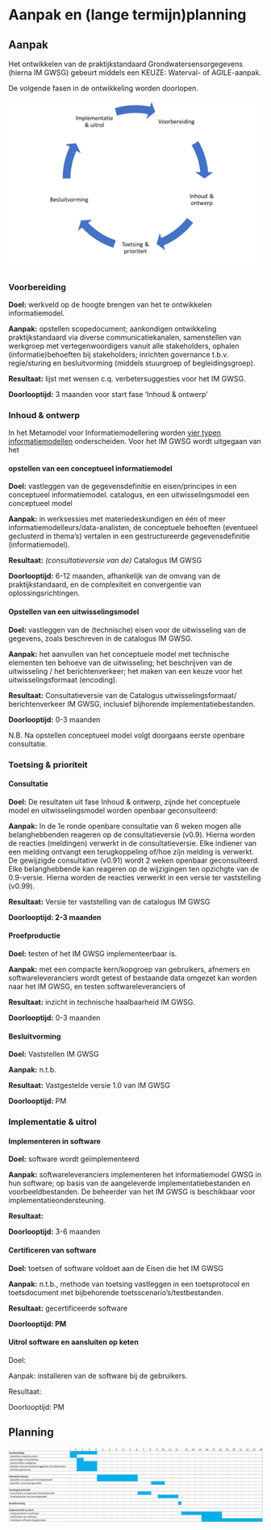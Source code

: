 Aanpak en (lange termijn)planning
=================================

Aanpak
------

Het ontwikkelen van de praktijkstandaard Grondwatersensorgegevens (hierna IM
GWSG) gebeurt middels een KEUZE: Waterval- of AGILE-aanpak.

De volgende fasen in de ontwikkeling worden doorlopen.

![](media/151c0786ba5f5947814fcf1111766e19.png)

### Voorbereiding

**Doel:** werkveld op de hoogte brengen van het te ontwikkelen informatiemodel.

**Aanpak:** opstellen scopedocument; aankondigen ontwikkeling praktijkstandaard
via diverse communicatiekanalen, samenstellen van werkgroep met
vertegenwoordigers vanuit alle stakeholders, ophalen (informatie)behoeften bij
stakeholders; inrichten governance t.b.v. regie/sturing en besluitvorming
(middels stuurgroep of begleidingsgroep).

**Resultaat:** lijst met wensen c.q. verbetersuggesties voor het IM GWSG.

**Doorlooptijd:** 3 maanden voor start fase ‘Inhoud & ontwerp’

### Inhoud & ontwerp

In het Metamodel voor Informatiemodellering worden [vier typen
informatiemodellen](https://docs.geostandaarden.nl/mim/def-st-mim-20201023/#typen-informatiemodellen)
onderscheiden. Voor het IM GWSG wordt uitgegaan van het

#### opstellen van een conceptueel informatiemodel

**Doel:** vastleggen van de gegevensdefinitie en eisen/principes in een
conceptueel informatiemodel. catalogus, en een uitwisselingsmodel een
conceptueel model

**Aanpak:** in werksessies met materiedeskundigen en één of meer
informatiemodelleurs/data-analisten, de conceptuele behoeften (eventueel
geclusterd in thema’s) vertalen in een gestructureerde gegevensdefinitie
(informatiemodel).

**Resultaat:** *(consultatieversie van de)* Catalogus IM GWSG

**Doorlooptijd:** 6-12 maanden, afhankelijk van de omvang van de
praktijkstandaard, en de complexiteit en convergentie van oplossingsrichtingen.

#### Opstellen van een uitwisselingsmodel

**Doel:** vastleggen van de (technische) eisen voor de uitwisseling van de
gegevens, zoals beschreven in de catalogus IM GWSG.

**Aanpak:** het aanvullen van het conceptuele model met technische elementen ten
behoeve van de uitwisseling; het beschrijven van de uitwisseling / het
berichtenverkeer; het maken van een keuze voor het uitwisselingsformaat
(encoding).

**Resultaat:** Consultatieversie van de Catalogus uitwisselingsformaat/
berichtenverkeer IM GWSG, inclusief bijhorende implementatiebestanden.

**Doorlooptijd:** 0-3 maanden

N.B. Na opstellen conceptueel model volgt doorgaans eerste openbare consultatie.

### Toetsing & prioriteit

#### Consultatie

**Doel:** De resultaten uit fase Inhoud & ontwerp, zijnde het conceptuele model
en uitwisselingsmodel worden openbaar geconsulteerd:

**Aanpak:** In de 1e ronde openbare consultatie van 6 weken mogen alle
belanghebbenden reageren op de consultatieversie (v0.9). Hierna worden de
reacties (meldingen) verwerkt in de consultatieversie. Elke indiener van een
melding ontvangt een terugkoppeling of/hoe zijn melding is verwerkt. De
gewijzigde consultative (v0.91) wordt 2 weken openbaar geconsulteerd. Elke
belanghebbende kan reageren op de wijzigingen ten opzichgte van de 0.9-versie.
Hierna worden de reacties verwerkt in een versie ter vaststelling (v0.99).

**Resultaat:** Versie ter vaststelling van de catalogus IM GWSG

**Doorlooptijd: 2-3 maanden**

#### Proefproductie

**Doel:** testen of het IM GWSG implementeerbaar is.

**Aanpak:** met een compacte kern/kopgroep van gebruikers, afnemers en
softwareleveranciers wordt getest of bestaande data omgezet kan worden naar het
IM GWSG, en testen softwareleveranciers of

**Resultaat:** inzicht in technische haalbaarheid IM GWSG.

**Doorlooptijd:** 0-3 maanden

#### Besluitvorming

**Doel:** Vaststellen IM GWSG

**Aanpak:** n.t.b.

**Resultaat:** Vastgestelde versie 1.0 van IM GWSG

**Doorlooptijd:** PM

### Implementatie & uitrol

#### Implementeren in software

**Doel:** software wordt geïmplementeerd

**Aanpak:** softwareleveranciers implementeren het informatiemodel GWSG in hun
software; op basis van de aangeleverde implementatiebestanden en
voorbeeldbestanden. De beheerder van het IM GWSG is beschikbaar voor
implementatieondersteuning.

**Resultaat:**

**Doorlooptijd:** 3-6 maanden

#### Certificeren van software

**Doel:** toetsen of software voldoet aan de Eisen die het IM GWSG

**Aanpak:** n.t.b., methode van toetsing vastleggen in een toetsprotocol en
toetsdocument met bijbehorende toetsscenario’s/testbestanden.

**Resultaat:** gecertificeerde software

**Doorlooptijd: PM**

#### Uitrol software en aansluiten op keten

Doel:

Aanpak: installeren van de software bij de gebruikers.

Resultaat:

Doorlooptijd: PM

Planning
--------

![](media/ada0037d333be46dd5e27030e4d4b903.png)
